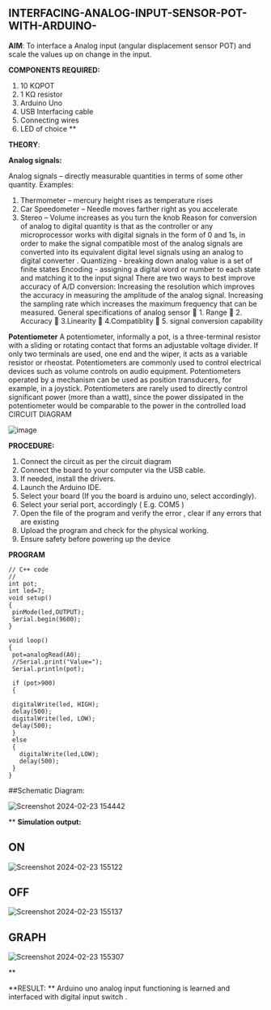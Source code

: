 ## INTERFACING-ANALOG-INPUT-SENSOR-POT-WITH-ARDUINO-




**AIM**:  To interface a Analog  input (angular displacement sensor POT) and scale the values up on change in the input.


**COMPONENTS REQUIRED:**
1.	10 KΩPOT
2.	1 KΩ resistor 
3.	Arduino Uno 
4.	USB Interfacing cable 
5.	Connecting wires 
6.	LED of choice 
**


**THEORY**: 

**Analog signals:**

Analog signals – directly measurable quantities in terms of some other quantity.
Examples:
1. Thermometer – mercury height rises as temperature rises
2. Car Speedometer – Needle moves farther right as you accelerate
3. Stereo – Volume increases as you turn the knob
Reason for conversion of analog to digital quantity is that as the controller or any microprocessor works with digital signals in the form of 0 and 1s, in order to make the signal compatible  most of the analog signals are converted into its equivalent digital level signals using an analog to digital converter .
Quantizing - breaking down analog value is a set of finite states
Encoding - assigning a digital word or number to each state and matching it to the input signal
 There are two ways to best improve accuracy of A/D conversion:
Increasing the resolution which improves the accuracy in measuring the amplitude of the analog signal.
Increasing the sampling rate which increases the maximum frequency that can be measured.
General specifications of analog sensor
	1. Range
	2. Accuracy
	3.Linearity
	4.Compatiblity
	5. signal conversion capability

**Potentiometer**
A potentiometer, informally a pot, is a three-terminal resistor with a sliding or rotating contact that forms an adjustable voltage divider. If only two terminals are used, one end and the wiper, it acts as a variable resistor or rheostat.
Potentiometers are commonly used to control electrical devices such as volume controls on audio equipment. Potentiometers operated by a mechanism can be used as position transducers, for example, in a joystick. Potentiometers are rarely used to directly control significant power (more than a watt), since the power dissipated in the potentiometer would be comparable to the power in the controlled load
CIRCUIT DIAGRAM





![image](https://user-images.githubusercontent.com/36288975/163530788-eec3cdc3-95e8-4d2d-8349-6d0ea4c9439c.png)



**PROCEDURE:**

1.	Connect the circuit as per the circuit diagram 
2.	Connect the board to your computer via the USB cable.
3.	If needed, install the drivers.
4.	Launch the Arduino IDE.
5.	Select your board (If you the board is arduino uno, select accordingly).
6.	Select your serial port, accordingly ( E.g. COM5 )
7.	Open the file of the program  and verify the error , clear if any errors that are existing 
8.	Upload the program and check for the physical working. 
9.	Ensure safety before powering up the device 



**PROGRAM** 
 ```
// C++ code
//
int pot;
int led=7;
void setup()
{
  pinMode(led,OUTPUT);
  Serial.begin(9600);
}

void loop()
{
  pot=analogRead(A0);
  //Serial.print("Value=");
  Serial.println(pot);
  
  if (pot>900)
  {

  digitalWrite(led, HIGH);
  delay(500); 
  digitalWrite(led, LOW);
  delay(500);
  }
  else
  {
    digitalWrite(led,LOW);
    delay(500);
  }
}

```


##Schematic Diagram:


![Screenshot 2024-02-23 154442](https://github.com/saran7d/EXPERIMENT-NO--02-INTERFACING-ANALOG-INPUT-SENSOR-POT-WITH-ARDUINO-/assets/104412179/467e2ef4-f74b-4dec-8ffa-b5492c2e68c4)






**
**Simulation output:** 

## ON
![Screenshot 2024-02-23 155122](https://github.com/saran7d/EXPERIMENT-NO--02-INTERFACING-ANALOG-INPUT-SENSOR-POT-WITH-ARDUINO-/assets/104412179/44e19d69-883d-4628-836b-c95b8482036f)

## OFF
![Screenshot 2024-02-23 155137](https://github.com/saran7d/EXPERIMENT-NO--02-INTERFACING-ANALOG-INPUT-SENSOR-POT-WITH-ARDUINO-/assets/104412179/1b325e84-63f0-4561-964e-c63e0972049e)

## GRAPH
![Screenshot 2024-02-23 155307](https://github.com/saran7d/EXPERIMENT-NO--02-INTERFACING-ANALOG-INPUT-SENSOR-POT-WITH-ARDUINO-/assets/104412179/60c7986e-36b2-4fb7-ac88-fa500d40485a)

**


**RESULT: ** Arduino uno analog input functioning is learned and interfaced with digital input switch .
